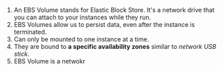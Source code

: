 1. An EBS Volume stands for Elastic Block Store. It's a network drive that you can attach to your instances while they run. 
2. EBS Volumes allow us to persist data, even after the instance is terminated.
3. Can only be mounted to one instance at a time.
4. They are bound to **a specific availability zones** similar to *network USB stick*.
5. EBS Volume is a netwokr 